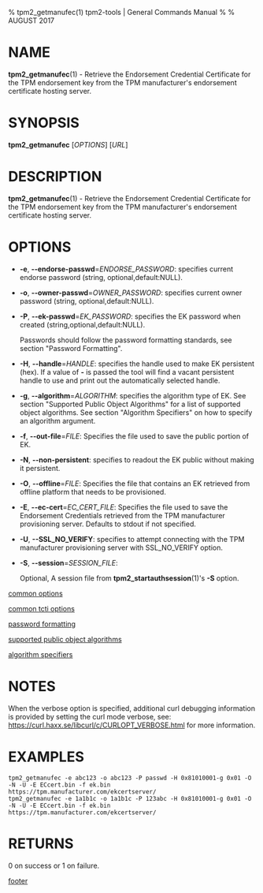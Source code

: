 % tpm2_getmanufec(1) tpm2-tools | General Commands Manual
%
% AUGUST 2017

# NAME

**tpm2_getmanufec**(1) - Retrieve the Endorsement Credential Certificate for the TPM
endorsement key from the TPM manufacturer's endorsement certificate hosting
server.

# SYNOPSIS

**tpm2_getmanufec** [*OPTIONS*] [*URL*]

# DESCRIPTION

**tpm2_getmanufec**(1) - Retrieve the Endorsement Credential Certificate for the TPM
endorsement key from the TPM manufacturer's endorsement certificate hosting
server.

# OPTIONS

  * **-e**, **--endorse-passwd**=_ENDORSE\_PASSWORD_:
    specifies current endorse password (string, optional,default:NULL).

  * **-o**, **--owner-passwd**=_OWNER\_PASSWORD_:
    specifies current owner password (string, optional,default:NULL).

  * **-P**, **--ek-passwd**=_EK\_PASSWORD_:
    specifies the EK password when created (string,optional,default:NULL).

    Passwords should follow the password formatting standards, see
    section "Password Formatting".

  * **-H**, **--handle**=_HANDLE_:
    specifies the handle used to make EK  persistent (hex).
    If a value of **-** is passed the tool will find a vacant persistent handle
    to use and print out the automatically selected handle.

  * **-g**, **--algorithm**=_ALGORITHM_:
    specifies the algorithm type of EK.
    See section "Supported Public Object Algorithms" for a list of supported
    object algorithms. See section "Algorithm Specifiers" on how to specify
    an algorithm argument.

  * **-f**, **--out-file**=_FILE_:
    Specifies the file used to save the public portion of EK.

  * **-N**, **--non-persistent**:
    specifies to readout the EK public without making it persistent.

  * **-O**, **--offline**=_FILE_:
    Specifies the file that contains an EK retrieved from offline
    platform that needs to be provisioned.

  * **-E**, **--ec-cert**=_EC\_CERT\_FILE_:
    Specifies the file used to save the Endorsement Credentials retrieved from
    the TPM manufacturer provisioning server. Defaults to stdout if not
    specified.

  * **-U**, **--SSL_NO_VERIFY**:
    specifies to attempt connecting with the  TPM manufacturer provisioning server
    with SSL_NO_VERIFY option.

  * **-S**, **--session**=_SESSION\_FILE_:

    Optional, A session file from **tpm2_startauthsession**(1)'s **-S** option.


[common options](common/options.md)

[common tcti options](common/tcti.md)

[password formatting](common/password.md)

[supported public object algorithms](common/object-alg.md)

[algorithm specifiers](common/alg.md)

# NOTES

When the verbose option is specified, additional curl debugging information is
provided by setting the curl mode verbose, see:
<https://curl.haxx.se/libcurl/c/CURLOPT_VERBOSE.html> for more information.

# EXAMPLES

```
tpm2_getmanufec -e abc123 -o abc123 -P passwd -H 0x81010001-g 0x01 -O -N -U -E ECcert.bin -f ek.bin https://tpm.manufacturer.com/ekcertserver/
tpm2_getmanufec -e 1a1b1c -o 1a1b1c -P 123abc -H 0x81010001-g 0x01 -O -N -U -E ECcert.bin -f ek.bin https://tpm.manufacturer.com/ekcertserver/
```

# RETURNS

0 on success or 1 on failure.

[footer](common/footer.md)
